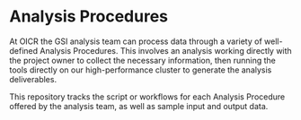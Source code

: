 # Analysis Procedures

At OICR the GSI analysis team can process data through a variety of well-defined Analysis Procedures. This involves an analysis working directly with the project owner to collect the necessary information, then running the tools directly on our high-performance cluster to generate the analysis deliverables.

This repository tracks the script or workflows for each Analysis Procedure offered by the analysis team, as well as sample input and output data. 


